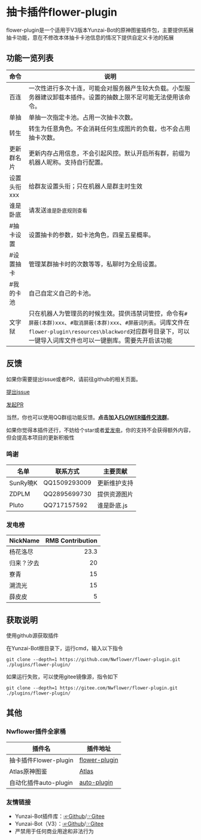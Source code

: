 # 抽卡插件flower-plugin
flower-plugin是一个适用于V3版本Yunzai-Bot的原神图鉴插件包，主要提供拓展抽卡功能，意在不修改本体抽卡卡池信息的情况下提供自定义卡池的拓展

## 功能一览列表
| 命令| 说明|
|:--------|------------|
| 百连 | 一次性进行多次十连，可能会对服务器产生较大负载。小型服务器建议卸载本插件。设置的抽数上限不足可能无法使用该命令。 |
| 单抽 | 单抽一次指定卡池。占用一次抽卡次数。 |
| 转生 | 转生为任意角色。不会消耗任何生成图片的负载，也不会占用抽卡次数。 |
| 更新群名片 | 更新内存占用信息，不会引起风控。默认开启所有群，前缀为机器人昵称。支持自行配置。 |
| 设置头衔xxx | 给群友设置头衔；只在机器人是群主时生效|
| 谁是卧底 | 请发送`谁是卧底规则查看`|
| #抽卡设置   | 设置抽卡的参数，如卡池角色，四星五星概率。 |
| #设置抽卡   | 管理某群抽卡时的次数等等，私聊时为全局设置。 |
| #我的卡池   | 自己自定义自己的卡池。 |
| 文字狱 | 只在机器人为管理员的时候生效。提供违禁词管控，命令有`#屏蔽(本群)xxx`、`#取消屏蔽(本群)xxx`、`#屏蔽词列表`。词库文件在`flower-plugin\resources\blackword`对应群号目录下，可以一键导入词库文件也可以一键删库。需要先开启该功能 |

## 反馈

如果你需要提出issue或者PR，请前往github的相关页面。

[提出issue](https://github.com/Nwflower/flower-plugin/issues)

[发起PR](https://github.com/Nwflower/flower-plugin/pulls)

当然，你也可以使用QQ群组功能反馈。**点击加入[FLOWER插件交流群](https://qm.qq.com/cgi-bin/qm/qr?k=XOTZhBWpv68F1sfsMIzKJpg28NBPKJgg&jump_from=webapi&authKey=/XagQoLiUhOi+t67MCkWOSRLlXe+ywVmrkCHdoD3CjwqNzAUYspTrqYklkwb3W0R)**。

如果你觉得本插件还行，不妨给个star或者[爱发电](https://afdian.net/a/Nwflower)，你的支持不会获得额外内容，但会提高本项目的更新积极性

### 鸣谢

| 名单     | 联系方式     | 主要贡献     |
| -------- | ------------ | ------------ |
| SunRy曉K | QQ1509293009 | 更新维护支持 |
| ZDPLM    | QQ2895699730 | 提供资源图片 |
| Pluto    | QQ717157592  | 谁是卧底.js  |

### 发电榜

| NickName   | RMB Contribution |
| :--------- | ---------------: |
| 杨花洛尽   |             23.3 |
| 归来？汐去 |               20 |
| 寮青       |               15 |
| 溯流光     |               15 |
| 薛皮皮     |                5 |

## 获取说明

使用github源获取插件

在Yunzai-Bot根目录下，运行cmd，输入以下指令

```
git clone --depth=1 https://github.com/Nwflower/flower-plugin.git ./plugins/flower-plugin/
```
如果运行失败，可以使用gitee镜像源，指令如下
```
git clone --depth=1 https://gitee.com/Nwflower/flower-plugin.git ./plugins/flower-plugin/
```

## 其他
### Nwflower插件全家桶

| 插件名                | 插件地址                                                  |
| --------------------- | --------------------------------------------------------- |
| 抽卡插件Flower-plugin | [flower-plugin](https://gitee.com/Nwflower/flower-plugin) |
| Atlas原神图鉴         | [Atlas](https://gitee.com/Nwflower/atlas)                 |
| 自动化插件auto-plugin | [auto-plugin](https://gitee.com/Nwflower/auto-plugin)     |

### 友情链接

* Yunzai-Bot插件库：[☞Github](https://github.com/yhArcadia/Yunzai-Bot-plugins-index)/[☞Gitee](https://gitee.com/yhArcadia/Yunzai-Bot-plugins-index)
* Yunzai-Bot（V3）：[☞Github](https://github.com/Le-niao/Yunzai-Bot)/[☞Gitee](https://gitee.com/Le-niao/Yunzai-Bot) 
* 严禁用于任何商业用途和非法行为